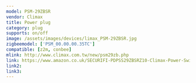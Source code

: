 ```yaml
---
model: PSM-29ZBSR
vendor: Climax
title: Power plug
category: plug
supports: on/off
image: /assets/images/devices/limax_PSM-29ZBSR.jpg
zigbeemodel: ['PSM_00.00.00.35TC']
compatible: [z2m, conbee]
mlink: http://www.climax.com.tw/new/psm29zb.php
link: https://www.amazon.co.uk/SECURIFI-PDPSS29ZBSRZ10-Climax-Power-Switch/dp/B06WRTZD3L
link2: 
link3: 
---
```


